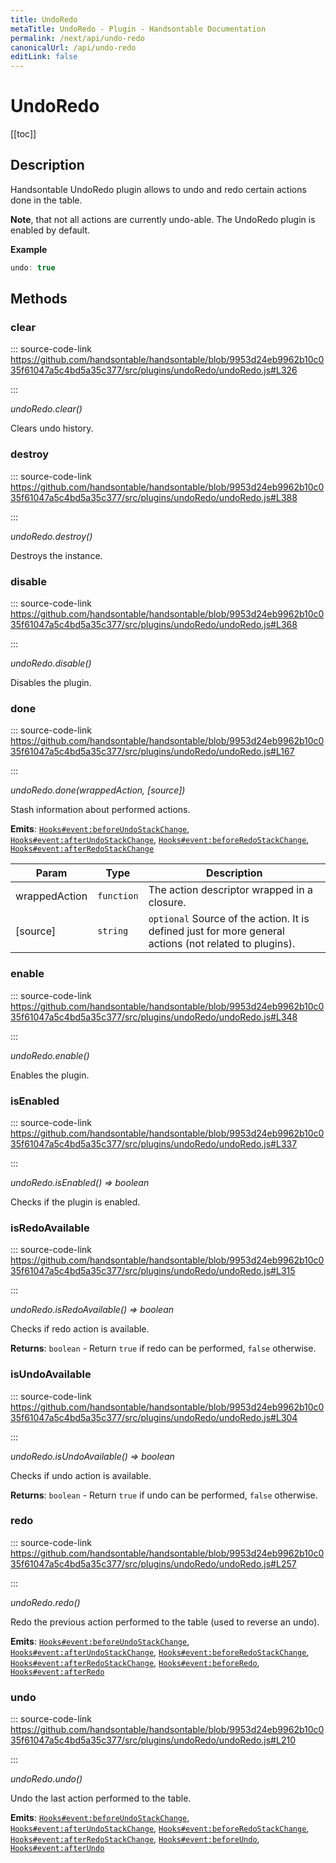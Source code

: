 ```yaml
---
title: UndoRedo
metaTitle: UndoRedo - Plugin - Handsontable Documentation
permalink: /next/api/undo-redo
canonicalUrl: /api/undo-redo
editLink: false
---
```


# UndoRedo

[[toc]]
## Description

Handsontable UndoRedo plugin allows to undo and redo certain actions done in the table.

__Note__, that not all actions are currently undo-able. The UndoRedo plugin is enabled by default.

**Example**  
```js
undo: true
```

## Methods

### clear
  
::: source-code-link https://github.com/handsontable/handsontable/blob/9953d24eb9962b10c035f61047a5c4bd5a35c377/src/plugins/undoRedo/undoRedo.js#L326

:::

_undoRedo.clear()_

Clears undo history.



### destroy
  
::: source-code-link https://github.com/handsontable/handsontable/blob/9953d24eb9962b10c035f61047a5c4bd5a35c377/src/plugins/undoRedo/undoRedo.js#L388

:::

_undoRedo.destroy()_

Destroys the instance.



### disable
  
::: source-code-link https://github.com/handsontable/handsontable/blob/9953d24eb9962b10c035f61047a5c4bd5a35c377/src/plugins/undoRedo/undoRedo.js#L368

:::

_undoRedo.disable()_

Disables the plugin.



### done
  
::: source-code-link https://github.com/handsontable/handsontable/blob/9953d24eb9962b10c035f61047a5c4bd5a35c377/src/plugins/undoRedo/undoRedo.js#L167

:::

_undoRedo.done(wrappedAction, [source])_

Stash information about performed actions.

**Emits**: [`Hooks#event:beforeUndoStackChange`](./hooks/#beforeUndoStackChange), [`Hooks#event:afterUndoStackChange`](./hooks/#afterUndoStackChange), [`Hooks#event:beforeRedoStackChange`](./hooks/#beforeRedoStackChange), [`Hooks#event:afterRedoStackChange`](./hooks/#afterRedoStackChange)  

| Param | Type | Description |
| --- | --- | --- |
| wrappedAction | `function` | The action descriptor wrapped in a closure. |
| [source] | `string` | `optional` Source of the action. It is defined just for more general actions (not related to plugins). |



### enable
  
::: source-code-link https://github.com/handsontable/handsontable/blob/9953d24eb9962b10c035f61047a5c4bd5a35c377/src/plugins/undoRedo/undoRedo.js#L348

:::

_undoRedo.enable()_

Enables the plugin.



### isEnabled
  
::: source-code-link https://github.com/handsontable/handsontable/blob/9953d24eb9962b10c035f61047a5c4bd5a35c377/src/plugins/undoRedo/undoRedo.js#L337

:::

_undoRedo.isEnabled() ⇒ boolean_

Checks if the plugin is enabled.



### isRedoAvailable
  
::: source-code-link https://github.com/handsontable/handsontable/blob/9953d24eb9962b10c035f61047a5c4bd5a35c377/src/plugins/undoRedo/undoRedo.js#L315

:::

_undoRedo.isRedoAvailable() ⇒ boolean_

Checks if redo action is available.


**Returns**: `boolean` - Return `true` if redo can be performed, `false` otherwise.  

### isUndoAvailable
  
::: source-code-link https://github.com/handsontable/handsontable/blob/9953d24eb9962b10c035f61047a5c4bd5a35c377/src/plugins/undoRedo/undoRedo.js#L304

:::

_undoRedo.isUndoAvailable() ⇒ boolean_

Checks if undo action is available.


**Returns**: `boolean` - Return `true` if undo can be performed, `false` otherwise.  

### redo
  
::: source-code-link https://github.com/handsontable/handsontable/blob/9953d24eb9962b10c035f61047a5c4bd5a35c377/src/plugins/undoRedo/undoRedo.js#L257

:::

_undoRedo.redo()_

Redo the previous action performed to the table (used to reverse an undo).

**Emits**: [`Hooks#event:beforeUndoStackChange`](./hooks/#beforeUndoStackChange), [`Hooks#event:afterUndoStackChange`](./hooks/#afterUndoStackChange), [`Hooks#event:beforeRedoStackChange`](./hooks/#beforeRedoStackChange), [`Hooks#event:afterRedoStackChange`](./hooks/#afterRedoStackChange), [`Hooks#event:beforeRedo`](./hooks/#beforeRedo), [`Hooks#event:afterRedo`](./hooks/#afterRedo)  


### undo
  
::: source-code-link https://github.com/handsontable/handsontable/blob/9953d24eb9962b10c035f61047a5c4bd5a35c377/src/plugins/undoRedo/undoRedo.js#L210

:::

_undoRedo.undo()_

Undo the last action performed to the table.

**Emits**: [`Hooks#event:beforeUndoStackChange`](./hooks/#beforeUndoStackChange), [`Hooks#event:afterUndoStackChange`](./hooks/#afterUndoStackChange), [`Hooks#event:beforeRedoStackChange`](./hooks/#beforeRedoStackChange), [`Hooks#event:afterRedoStackChange`](./hooks/#afterRedoStackChange), [`Hooks#event:beforeUndo`](./hooks/#beforeUndo), [`Hooks#event:afterUndo`](./hooks/#afterUndo)  


